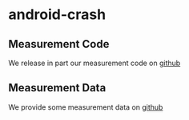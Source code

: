 # android-crash
## Measurement Code
   We release in part our measurement code on [github](https://github.com/androidcrash/android_crash/tree/main/code)
## Measurement Data
   We provide some measurement data on [github](https://github.com/androidcrash/android_crash/tree/main/dataset)
